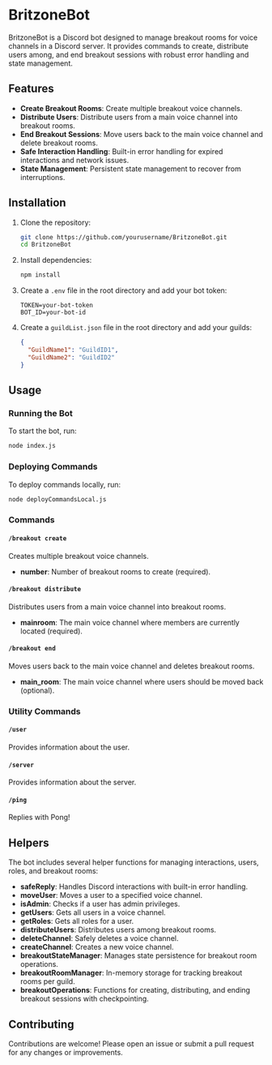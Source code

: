 # BritzoneBot

BritzoneBot is a Discord bot designed to manage breakout rooms for voice channels in a Discord server. It provides commands to create, distribute users among, and end breakout sessions with robust error handling and state management.

## Features

- **Create Breakout Rooms**: Create multiple breakout voice channels.
- **Distribute Users**: Distribute users from a main voice channel into breakout rooms.
- **End Breakout Sessions**: Move users back to the main voice channel and delete breakout rooms.
- **Safe Interaction Handling**: Built-in error handling for expired interactions and network issues.
- **State Management**: Persistent state management to recover from interruptions.

## Installation

1. Clone the repository:
    ```sh
    git clone https://github.com/yourusername/BritzoneBot.git
    cd BritzoneBot
    ```

2. Install dependencies:
    ```sh
    npm install
    ```

3. Create a `.env` file in the root directory and add your bot token:
    ```env
    TOKEN=your-bot-token
    BOT_ID=your-bot-id
    ```

4. Create a `guildList.json` file in the root directory and add your guilds:
    ```json
    {
      "GuildName1": "GuildID1",
      "GuildName2": "GuildID2"
    }
    ```

## Usage

### Running the Bot

To start the bot, run:
```sh
node index.js
```

### Deploying Commands

To deploy commands locally, run:
```sh
node deployCommandsLocal.js
```

### Commands

#### `/breakout create`

Creates multiple breakout voice channels.

- **number**: Number of breakout rooms to create (required).

#### `/breakout distribute`

Distributes users from a main voice channel into breakout rooms.

- **mainroom**: The main voice channel where members are currently located (required).

#### `/breakout end`

Moves users back to the main voice channel and deletes breakout rooms.

- **main_room**: The main voice channel where users should be moved back (optional).

### Utility Commands

#### `/user`

Provides information about the user.

#### `/server`

Provides information about the server.

#### `/ping`

Replies with Pong!

## Helpers

The bot includes several helper functions for managing interactions, users, roles, and breakout rooms:

- **safeReply**: Handles Discord interactions with built-in error handling.
- **moveUser**: Moves a user to a specified voice channel.
- **isAdmin**: Checks if a user has admin privileges.
- **getUsers**: Gets all users in a voice channel.
- **getRoles**: Gets all roles for a user.
- **distributeUsers**: Distributes users among breakout rooms.
- **deleteChannel**: Safely deletes a voice channel.
- **createChannel**: Creates a new voice channel.
- **breakoutStateManager**: Manages state persistence for breakout room operations.
- **breakoutRoomManager**: In-memory storage for tracking breakout rooms per guild.
- **breakoutOperations**: Functions for creating, distributing, and ending breakout sessions with checkpointing.

## Contributing

Contributions are welcome! Please open an issue or submit a pull request for any changes or improvements.

